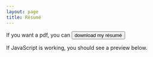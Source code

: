 ```yaml
---
layout: page 
title: Résumé 
---
```

<body>
<p>
If you want a pdf, you can <a href="/assets/CV.pdf" download><button type="button">download my résumé</button></a>
</p>
<p>
If JavaScript is working, you should see a preview below.
</p>
<div id="example1"></div> 
<script src="pdfobject.js"></script>
<script>PDFObject.embed("/assets/CV.pdf", "#example1");</script>
<style>
.pdfobject-container { height: 30rem; border: 1rem solid rgba(0,0,0,.1); }
</style>
</body>
